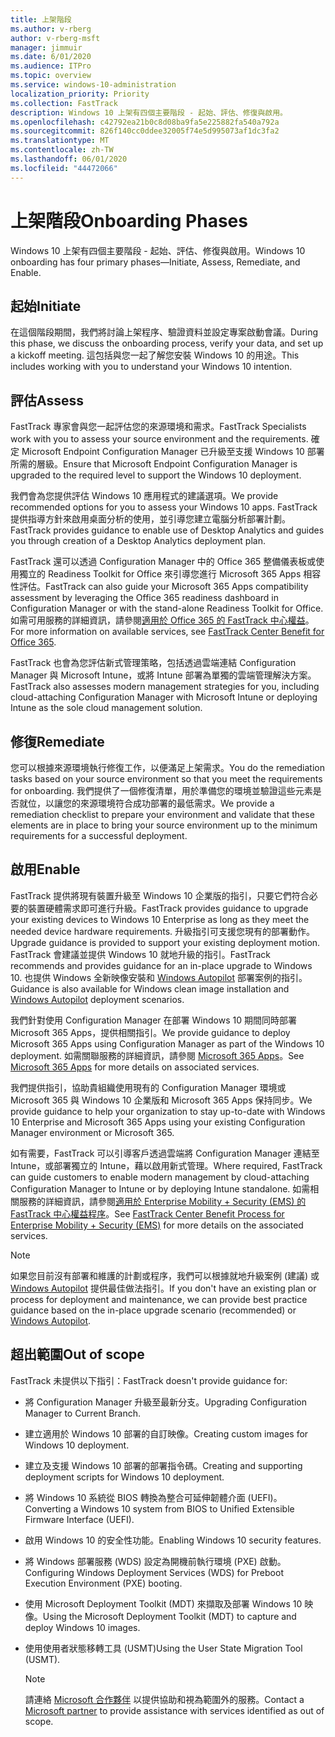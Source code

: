 ```yaml
---
title: 上架階段
ms.author: v-rberg
author: v-rberg-msft
manager: jimmuir
ms.date: 6/01/2020
ms.audience: ITPro
ms.topic: overview
ms.service: windows-10-administration
localization_priority: Priority
ms.collection: FastTrack
description: Windows 10 上架有四個主要階段 - 起始、評估、修復與啟用。
ms.openlocfilehash: c42792ea21b0c8d08ba9fa5e225882fa540a792a
ms.sourcegitcommit: 826f140cc0ddee32005f74e5d995073af1dc3fa2
ms.translationtype: MT
ms.contentlocale: zh-TW
ms.lasthandoff: 06/01/2020
ms.locfileid: "44472066"
---
```

# <a name="onboarding-phases"></a><span data-ttu-id="27b34-103">上架階段</span><span class="sxs-lookup"><span data-stu-id="27b34-103">Onboarding Phases</span></span>

<span data-ttu-id="27b34-104">Windows 10 上架有四個主要階段 - 起始、評估、修復與啟用。</span><span class="sxs-lookup"><span data-stu-id="27b34-104">Windows 10 onboarding has four primary phases—Initiate, Assess, Remediate, and Enable.</span></span>

## <a name="initiate"></a><span data-ttu-id="27b34-105">起始</span><span class="sxs-lookup"><span data-stu-id="27b34-105">Initiate</span></span>

<span data-ttu-id="27b34-106">在這個階段期間，我們將討論上架程序、驗證資料並設定專案啟動會議。</span><span class="sxs-lookup"><span data-stu-id="27b34-106">During this phase, we discuss the onboarding process, verify your data, and set up a kickoff meeting.</span></span> <span data-ttu-id="27b34-107">這包括與您一起了解您安裝 Windows 10 的用途。</span><span class="sxs-lookup"><span data-stu-id="27b34-107">This includes working with you to understand your Windows 10 intention.</span></span>

## <a name="assess"></a><span data-ttu-id="27b34-108">評估</span><span class="sxs-lookup"><span data-stu-id="27b34-108">Assess</span></span>

<span data-ttu-id="27b34-109">FastTrack 專家會與您一起評估您的來源環境和需求。</span><span class="sxs-lookup"><span data-stu-id="27b34-109">FastTrack Specialists work with you to assess your source environment and the requirements.</span></span> <span data-ttu-id="27b34-110">確定 Microsoft Endpoint Configuration Manager 已升級至支援 Windows 10 部署所需的層級。</span><span class="sxs-lookup"><span data-stu-id="27b34-110">Ensure that Microsoft Endpoint Configuration Manager is upgraded to the required level to support the Windows 10 deployment.</span></span> 

<span data-ttu-id="27b34-111">我們會為您提供評估 Windows 10 應用程式的建議選項。</span><span class="sxs-lookup"><span data-stu-id="27b34-111">We provide recommended options for you to assess your Windows 10 apps.</span></span> <span data-ttu-id="27b34-112">FastTrack 提供指導方針來啟用桌面分析的使用，並引導您建立電腦分析部署計劃。</span><span class="sxs-lookup"><span data-stu-id="27b34-112">FastTrack provides guidance to enable use of Desktop Analytics and guides you through creation of a Desktop Analytics deployment plan.</span></span>

<span data-ttu-id="27b34-113">FastTrack 還可以透過 Configuration Manager 中的 Office 365 整備儀表板或使用獨立的 Readiness Toolkit for Office 來引導您進行 Microsoft 365 Apps 相容性評估。</span><span class="sxs-lookup"><span data-stu-id="27b34-113">FastTrack can also guide your Microsoft 365 Apps compatibility assessment by leveraging the Office 365 readiness dashboard in Configuration Manager or with the stand-alone Readiness Toolkit for Office.</span></span> <span data-ttu-id="27b34-114">如需可用服務的詳細資訊，請參閱[適用於 Office 365 的 FastTrack 中心權益](O365-fasttrack-benefit-for-office-365.md)。</span><span class="sxs-lookup"><span data-stu-id="27b34-114">For more information on available services, see [FastTrack Center Benefit for Office 365](O365-fasttrack-benefit-for-office-365.md).</span></span> 

<span data-ttu-id="27b34-115">FastTrack 也會為您評估新式管理策略，包括透過雲端連結 Configuration Manager 與 Microsoft Intune，或將 Intune 部署為單獨的雲端管理解決方案。</span><span class="sxs-lookup"><span data-stu-id="27b34-115">FastTrack also assesses modern management strategies for you, including cloud-attaching Configuration Manager with Microsoft Intune or deploying Intune as the sole cloud management solution.</span></span>

## <a name="remediate"></a><span data-ttu-id="27b34-116">修復</span><span class="sxs-lookup"><span data-stu-id="27b34-116">Remediate</span></span>

<span data-ttu-id="27b34-117">您可以根據來源環境執行修復工作，以便滿足上架需求。</span><span class="sxs-lookup"><span data-stu-id="27b34-117">You do the remediation tasks based on your source environment so that you meet the requirements for onboarding.</span></span> <span data-ttu-id="27b34-118">我們提供了一個修復清單，用於準備您的環境並驗證這些元素是否就位，以讓您的來源環境符合成功部署的最低需求。</span><span class="sxs-lookup"><span data-stu-id="27b34-118">We provide a remediation checklist to prepare your environment and validate that these elements are in place to bring your source environment up to the minimum requirements for a successful deployment.</span></span> 

## <a name="enable"></a><span data-ttu-id="27b34-119">啟用</span><span class="sxs-lookup"><span data-stu-id="27b34-119">Enable</span></span>

<span data-ttu-id="27b34-120">FastTrack 提供將現有裝置升級至 Windows 10 企業版的指引，只要它們符合必要的裝置硬體需求即可進行升級。</span><span class="sxs-lookup"><span data-stu-id="27b34-120">FastTrack provides guidance to upgrade your existing devices to Windows 10 Enterprise as long as they meet the needed device hardware requirements.</span></span> <span data-ttu-id="27b34-121">升級指引可支援您現有的部署動作。</span><span class="sxs-lookup"><span data-stu-id="27b34-121">Upgrade guidance is provided to support your existing deployment motion.</span></span> <span data-ttu-id="27b34-122">FastTrack 會建議並提供 Windows 10 就地升級的指引。</span><span class="sxs-lookup"><span data-stu-id="27b34-122">FastTrack recommends and provides guidance for an in-place upgrade to Windows 10.</span></span> <span data-ttu-id="27b34-123">也提供 Windows 全新映像安裝和 [Windows Autopilot](EMS-onboarding-phases.md#windows-autopilot) 部署案例的指引。</span><span class="sxs-lookup"><span data-stu-id="27b34-123">Guidance is also available for Windows clean image installation and [Windows Autopilot](EMS-onboarding-phases.md#windows-autopilot) deployment scenarios.</span></span> 

<span data-ttu-id="27b34-124">我們針對使用 Configuration Manager 在部署 Windows 10 期間同時部署 Microsoft 365 Apps，提供相關指引。</span><span class="sxs-lookup"><span data-stu-id="27b34-124">We provide guidance to deploy Microsoft 365 Apps using Configuration Manager as part of the Windows 10 deployment.</span></span> <span data-ttu-id="27b34-125">如需關聯服務的詳細資訊，請參閱 [Microsoft 365 Apps](O365-onboarding-and-migration.md#microsoft-365-apps)。</span><span class="sxs-lookup"><span data-stu-id="27b34-125">See [Microsoft 365 Apps](O365-onboarding-and-migration.md#microsoft-365-apps) for more details on associated services.</span></span>

<span data-ttu-id="27b34-126">我們提供指引，協助貴組織使用現有的 Configuration Manager 環境或 Microsoft 365 與 Windows 10 企業版和 Microsoft 365 Apps 保持同步。</span><span class="sxs-lookup"><span data-stu-id="27b34-126">We provide guidance to help your organization to stay up-to-date with Windows 10 Enterprise and Microsoft 365 Apps using your existing Configuration Manager environment or Microsoft 365.</span></span>

<span data-ttu-id="27b34-127">如有需要，FastTrack 可以引導客戶透過雲端將 Configuration Manager 連結至 Intune，或部署獨立的 Intune，藉以啟用新式管理。</span><span class="sxs-lookup"><span data-stu-id="27b34-127">Where required, FastTrack can guide customers to enable modern management by cloud-attaching Configuration Manager to Intune or by deploying Intune standalone.</span></span> <span data-ttu-id="27b34-128">如需相關服務的詳細資訊，請參閱[適用於 Enterprise Mobility + Security (EMS) 的 FastTrack 中心權益程序](EMS-fasttrack-process.md)。</span><span class="sxs-lookup"><span data-stu-id="27b34-128">See [FastTrack Center Benefit Process for Enterprise Mobility + Security (EMS)](EMS-fasttrack-process.md) for more details on the associated services.</span></span>

> [!NOTE]
> <span data-ttu-id="27b34-129">如果您目前沒有部署和維護的計劃或程序，我們可以根據就地升級案例 (建議) 或 [Windows Autopilot](EMS-onboarding-phases.md#windows-autopilot) 提供最佳做法指引。</span><span class="sxs-lookup"><span data-stu-id="27b34-129">If you don't have an existing plan or process for deployment and maintenance, we can provide best practice guidance based on the in-place upgrade scenario (recommended) or [Windows Autopilot](EMS-onboarding-phases.md#windows-autopilot).</span></span>

## <a name="out-of-scope"></a><span data-ttu-id="27b34-130">超出範圍</span><span class="sxs-lookup"><span data-stu-id="27b34-130">Out of scope</span></span>

<span data-ttu-id="27b34-131">FastTrack 未提供以下指引：</span><span class="sxs-lookup"><span data-stu-id="27b34-131">FastTrack doesn't provide guidance for:</span></span>

- <span data-ttu-id="27b34-132">將 Configuration Manager 升級至最新分支。</span><span class="sxs-lookup"><span data-stu-id="27b34-132">Upgrading Configuration Manager to Current Branch.</span></span>
- <span data-ttu-id="27b34-133">建立適用於 Windows 10 部署的自訂映像。</span><span class="sxs-lookup"><span data-stu-id="27b34-133">Creating custom images for Windows 10 deployment.</span></span>
- <span data-ttu-id="27b34-134">建立及支援 Windows 10 部署的部署指令碼。</span><span class="sxs-lookup"><span data-stu-id="27b34-134">Creating and supporting deployment scripts for Windows 10 deployment.</span></span>
- <span data-ttu-id="27b34-135">將 Windows 10 系統從 BIOS 轉換為整合可延伸韌體介面 (UEFI)。</span><span class="sxs-lookup"><span data-stu-id="27b34-135">Converting a Windows 10 system from BIOS to Unified Extensible Firmware Interface (UEFI).</span></span>
- <span data-ttu-id="27b34-136">啟用 Windows 10 的安全性功能。</span><span class="sxs-lookup"><span data-stu-id="27b34-136">Enabling Windows 10 security features.</span></span> 
- <span data-ttu-id="27b34-137">將 Windows 部署服務 (WDS) 設定為開機前執行環境 (PXE) 啟動。</span><span class="sxs-lookup"><span data-stu-id="27b34-137">Configuring Windows Deployment Services (WDS) for Preboot Execution Environment (PXE) booting.</span></span>
- <span data-ttu-id="27b34-138">使用 Microsoft Deployment Toolkit (MDT) 來擷取及部署 Windows 10 映像。</span><span class="sxs-lookup"><span data-stu-id="27b34-138">Using the Microsoft Deployment Toolkit (MDT) to capture and deploy Windows 10 images.</span></span>
- <span data-ttu-id="27b34-139">使用使用者狀態移轉工具 (USMT)</span><span class="sxs-lookup"><span data-stu-id="27b34-139">Using the User State Migration Tool (USMT).</span></span>

  > [!NOTE]
  > <span data-ttu-id="27b34-140">請連絡 [Microsoft 合作夥伴](https://go.microsoft.com/fwlink/?linkid=2080150) 以提供協助和視為範圍外的服務。</span><span class="sxs-lookup"><span data-stu-id="27b34-140">Contact a [Microsoft partner](https://go.microsoft.com/fwlink/?linkid=2080150) to provide assistance with services identified as out of scope.</span></span>

 